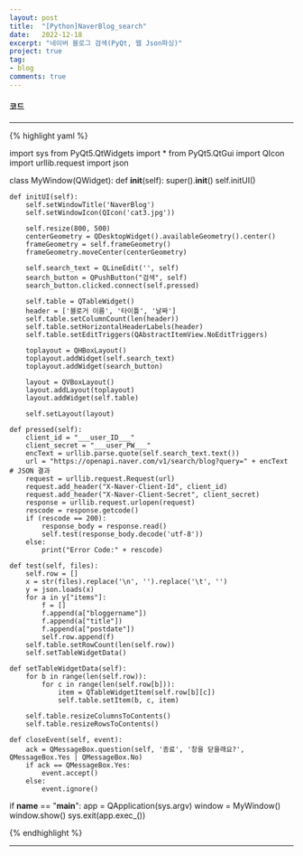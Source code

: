 ```yaml
---
layout: post
title:  "[Python]NaverBlog_search"
date:   2022-12-18
excerpt: "네이버 블로그 검색(PyQt, 웹 Json파싱)"
project: true
tag:
- blog
comments: true
---
```


#### 코드
---

{% highlight yaml %}

import sys
from PyQt5.QtWidgets import *
from PyQt5.QtGui import QIcon
import urllib.request
import json

class MyWindow(QWidget):
    def __init__(self):
        super().__init__()
        self.initUI()

    def initUI(self):
        self.setWindowTitle('NaverBlog')
        self.setWindowIcon(QIcon('cat3.jpg'))

        self.resize(800, 500)
        centerGeometry = QDesktopWidget().availableGeometry().center()
        frameGeometry = self.frameGeometry()
        frameGeometry.moveCenter(centerGeometry)

        self.search_text = QLineEdit('', self)
        search_button = QPushButton("검색", self)
        search_button.clicked.connect(self.pressed)

        self.table = QTableWidget()
        header = ['블로거 이름', '타이틀', '날짜']
        self.table.setColumnCount(len(header))
        self.table.setHorizontalHeaderLabels(header)
        self.table.setEditTriggers(QAbstractItemView.NoEditTriggers)

        toplayout = QHBoxLayout()
        toplayout.addWidget(self.search_text)
        toplayout.addWidget(search_button)

        layout = QVBoxLayout()
        layout.addLayout(toplayout)
        layout.addWidget(self.table)

        self.setLayout(layout)

    def pressed(self):
        client_id = "___user_ID___"
        client_secret = "___user_PW___"
        encText = urllib.parse.quote(self.search_text.text())
        url = "https://openapi.naver.com/v1/search/blog?query=" + encText  # JSON 결과
        request = urllib.request.Request(url)
        request.add_header("X-Naver-Client-Id", client_id)
        request.add_header("X-Naver-Client-Secret", client_secret)
        response = urllib.request.urlopen(request)
        rescode = response.getcode()
        if (rescode == 200):
            response_body = response.read()
            self.test(response_body.decode('utf-8'))
        else:
            print("Error Code:" + rescode)

    def test(self, files):
        self.row = []
        x = str(files).replace('\n', '').replace('\t', '')
        y = json.loads(x)
        for a in y["items"]:
            f = []
            f.append(a["bloggername"])
            f.append(a["title"])
            f.append(a["postdate"])
            self.row.append(f)
        self.table.setRowCount(len(self.row))
        self.setTableWidgetData()

    def setTableWidgetData(self):
        for b in range(len(self.row)):
            for c in range(len(self.row[b])):
                item = QTableWidgetItem(self.row[b][c])
                self.table.setItem(b, c, item)

        self.table.resizeColumnsToContents()
        self.table.resizeRowsToContents()

    def closeEvent(self, event):
        ack = QMessageBox.question(self, '종료', '창을 닫을래요?', QMessageBox.Yes | QMessageBox.No)
        if ack == QMessageBox.Yes:
            event.accept()
        else:
            event.ignore()

if __name__ == "__main__":
    app = QApplication(sys.argv)
    window = MyWindow()
    window.show()
    sys.exit(app.exec_())

{% endhighlight %}

---

